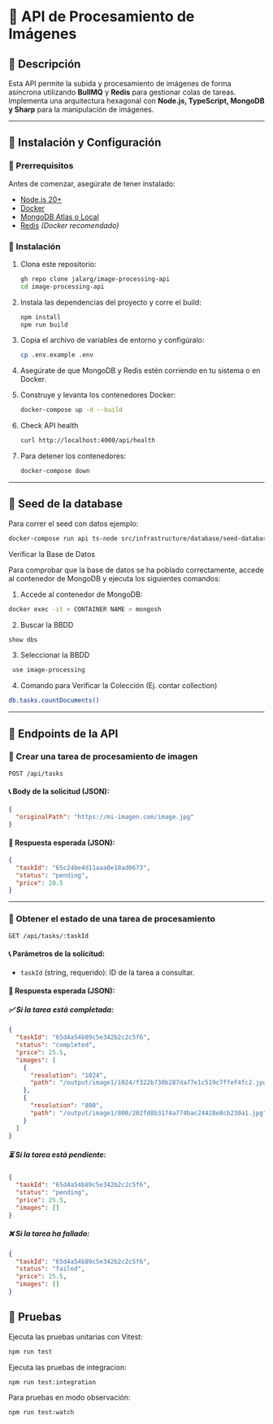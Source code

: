 # 📸 API de Procesamiento de Imágenes

## 📌 Descripción

Esta API permite la subida y procesamiento de imágenes de forma asíncrona utilizando **BullMQ** y **Redis** para gestionar colas de tareas. Implementa una arquitectura hexagonal con **Node.js, TypeScript, MongoDB y Sharp** para la manipulación de imágenes.

---

## 🚀 Instalación y Configuración

### 🔹 Prerrequisitos

Antes de comenzar, asegúrate de tener instalado:

- [Node.js 20+](https://nodejs.org/)
- [Docker](https://www.docker.com/)
- [MongoDB Atlas o Local](https://www.mongodb.com/atlas/database)
- [Redis](https://redis.io/) _(Docker recomendado)_

### 🔹 Instalación

1. Clona este repositorio:

   ```bash
   gh repo clone jalarg/image-processing-api
   cd image-processing-api
   ```

2. Instala las dependencias del proyecto y corre el build:

   ```bash
   npm install
   npm run build
   ```

3. Copia el archivo de variables de entorno y configúralo:

   ```bash
   cp .env.example .env
   ```

4. Asegúrate de que MongoDB y Redis estén corriendo en tu sistema o en Docker.

5. Construye y levanta los contenedores Docker:

   ```bash
   docker-compose up -d --build
   ```

6. Check API health

   ```bash
   curl http://localhost:4000/api/health
   ```

7. Para detener los contenedores:

   ```bash
   docker-compose down
   ```

---

## 📁 Seed de la database

Para correr el seed con datos ejemplo:

```bash
docker-compose run api ts-node src/infrastructure/database/seed-database.ts
```

Verificar la Base de Datos

Para comprobar que la base de datos se ha poblado correctamente, accede al contenedor de MongoDB y ejecuta los siguientes comandos:

1. Accede al contenedor de MongoDB:

```bash
docker exec -it < CONTAINER NAME > mongosh
```

2. Buscar la BBDD

```bash
show dbs
```

3. Seleccionar la BBDD

```bash
 use image-processing
```

4. Comando para Verificar la Colección (Ej. contar collection)

```bash
db.tasks.countDocuments()
```

---

## 📁 Endpoints de la API

### 🔹 Crear una tarea de procesamiento de imagen

```http
POST /api/tasks
```

#### 📞 Body de la solicitud (JSON):

```json
{
  "originalPath": "https://mi-imagen.com/image.jpg"
}
```

#### 💌 Respuesta esperada (JSON):

```json
{
  "taskId": "65c24be4d11aaa0e18ad0673",
  "status": "pending",
  "price": 20.5
}
```

---

### 🔹 Obtener el estado de una tarea de procesamiento

```http
GET /api/tasks/:taskId
```

#### 📞 Parámetros de la solicitud:

- `taskId` (string, requerido): ID de la tarea a consultar.

#### 💌 Respuesta esperada (JSON):

##### ✅ **Si la tarea está completada**:

```json
{
  "taskId": "65d4a54b89c5e342b2c2c5f6",
  "status": "completed",
  "price": 25.5,
  "images": [
    {
      "resolution": "1024",
      "path": "/output/image1/1024/f322b730b287da77e1c519c7ffef4fc2.jpg"
    },
    {
      "resolution": "800",
      "path": "/output/image1/800/202fd8b3174a774bac24428e8cb230a1.jpg"
    }
  ]
}
```

##### ⏳ **Si la tarea está pendiente**:

```json
{
  "taskId": "65d4a54b89c5e342b2c2c5f6",
  "status": "pending",
  "price": 25.5,
  "images": []
}
```

##### ❌ **Si la tarea ha fallado**:

```json
{
  "taskId": "65d4a54b89c5e342b2c2c5f6",
  "status": "failed",
  "price": 25.5,
  "images": []
}
```

## 🧪 Pruebas

Ejecuta las pruebas unitarias con Vitest:

```bash
npm run test
```

Ejecuta las pruebas de integracion:

```bash
npm run test:integration
```

Para pruebas en modo observación:

```bash
npm run test:watch
```
